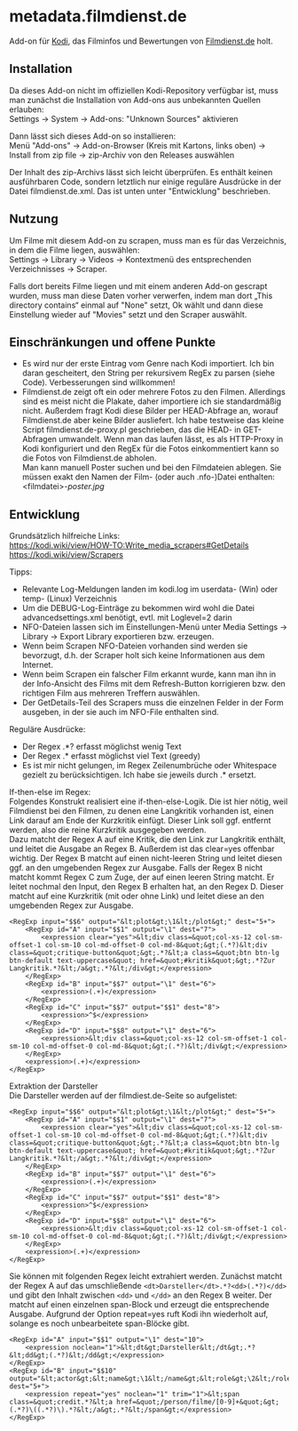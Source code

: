 # metadata.filmdienst.de
Add-on für [Kodi](https://github.com/xbmc), das Filminfos und Bewertungen von [Filmdienst.de](https://www.filmdienst.de/) holt.

## Installation
Da dieses Add-on nicht im offiziellen Kodi-Repository verfügbar ist, muss man zunächst die Installation von Add-ons aus unbekannten Quellen erlauben:  
Settings → System → Add-ons: "Unknown Sources" aktivieren  
  
Dann lässt sich dieses Add-on so installieren:  
Menü "Add-ons" → Add-on-Browser (Kreis mit Kartons, links oben) → Install from zip file → zip-Archiv von den Releases auswählen  

Der Inhalt des zip-Archivs lässt sich leicht überprüfen. Es enthält keinen ausführbaren Code, sondern letztlich nur einige reguläre Ausdrücke in der Datei filmdienst.de.xml. Das ist unten unter "Entwicklung" beschrieben.


## Nutzung
Um Filme mit diesem Add-on zu scrapen, muss man es für das Verzeichnis, in dem die Filme liegen, auswählen:  
Settings → Library → Videos -> Kontextmenü des entsprechenden Verzeichnisses → Scraper.  
  
Falls dort bereits Filme liegen und mit einem anderen Add-on gescrapt wurden, muss man diese Daten vorher verwerfen, indem man dort „This directory contains“ einmal auf "None" setzt, Ok wählt und dann diese Einstellung wieder auf "Movies" setzt und den Scraper auswählt. 

## Einschränkungen und offene Punkte
- Es wird nur der erste Eintrag vom Genre nach Kodi importiert. Ich bin daran gescheitert, den String per rekursivem RegEx zu parsen (siehe Code). Verbesserungen sind willkommen!
- Filmdienst.de zeigt oft ein oder mehrere Fotos zu den Filmen. Allerdings sind es meist nicht die Plakate, daher importiere ich sie standardmäßig nicht. Außerdem fragt Kodi diese Bilder per HEAD-Abfrage an, worauf Filmdienst.de aber keine Bilder ausliefert. Ich habe testweise das kleine Script filmdienst.de-proxy.pl geschrieben, das die HEAD- in GET-Abfragen umwandelt. Wenn man das laufen lässt, es als HTTP-Proxy in Kodi konfiguriert und den RegEx für die Fotos einkommentiert kann so die Fotos von Filmdienst.de abholen.  
Man kann manuell Poster suchen und bei den Filmdateien ablegen. Sie müssen exakt den Namen der Film- (oder auch .nfo-)Datei enthalten: \<filmdatei\>_-poster.jpg_

## Entwicklung

Grundsätzlich hilfreiche Links:  
https://kodi.wiki/view/HOW-TO:Write_media_scrapers#GetDetails  
https://kodi.wiki/view/Scrapers  

Tipps:  
- Relevante Log-Meldungen landen im kodi.log im userdata- (Win) oder temp- (Linux) Verzeichnis
- Um die DEBUG-Log-Einträge zu bekommen wird wohl die Datei advancedsettings.xml benötigt, evtl. mit Loglevel=2 darin
- NFO-Dateien lassen sich im Einstellungen-Menü unter Media Settings → Library → Export Library exportieren bzw. erzeugen. 
- Wenn beim Scrapen NFO-Dateien vorhanden sind werden sie bevorzugt, d.h. der Scraper holt sich keine Informationen aus dem Internet.
- Wenn beim Scrapen ein falscher Film erkannt wurde, kann man ihn in der Info-Ansicht des Films mit dem Refresh-Button korrigieren bzw. den richtigen Film aus mehreren Treffern auswählen.
- Der GetDetails-Teil des Scrapers muss die einzelnen Felder in der Form ausgeben, in der sie auch im NFO-File enthalten sind.

Reguläre Ausdrücke:  
- Der Regex .*? erfasst möglichst wenig Text
- Der Regex .* erfasst möglichst viel Text (greedy)
- Es ist mir nicht gelungen, im Regex Zeilenumbrüche oder Whitespace gezielt zu berücksichtigen. Ich habe sie jeweils durch .* ersetzt.

If-then-else im Regex:  
Folgendes Konstrukt realisiert eine if-then-else-Logik. Die ist hier nötig, weil Filmdienst bei den Filmen, zu denen eine Langkritik vorhanden ist, einen Link darauf am Ende der Kurzkritik einfügt. Dieser Link soll ggf. entfernt werden, also die reine Kurzkritik ausgegeben werden.  
Dazu matcht der Regex A auf eine Kritik, die den Link zur Langkritik enthält, und leitet die Ausgabe an Regex B. Außerdem ist das clear=yes offenbar wichtig. Der Regex B matcht auf einen nicht-leeren String und leitet diesen ggf. an den umgebenden Regex zur Ausgabe. Falls der Regex B nicht matcht kommt Regex C zum Zuge, der auf einen leeren String matcht. Er leitet nochmal den Input, den Regex B erhalten hat, an den Regex D. Dieser matcht auf eine Kurzkritik (mit oder ohne Link) und leitet diese an den umgebenden Regex zur Ausgabe.  
```
<RegExp input="$$6" output="&lt;plot&gt;\1&lt;/plot&gt;" dest="5+">
	<RegExp id="A" input="$$1" output="\1" dest="7">
		<expression clear="yes">&lt;div class=&quot;col-xs-12 col-sm-offset-1 col-sm-10 col-md-offset-0 col-md-8&quot;&gt;(.*?)&lt;div class=&quot;critique-button&quot;&gt;.*?&lt;a class=&quot;btn btn-lg btn-default text-uppercase&quot; href=&quot;#kritik&quot;&gt;.*?Zur Langkritik.*?&lt;/a&gt;.*?&lt;/div&gt;</expression>
	</RegExp>
	<RegExp id="B" input="$$7" output="\1" dest="6">
		<expression>(.+)</expression>
	</RegExp>
	<RegExp id="C" input="$$7" output="$$1" dest="8">
		<expression>^$</expression>
	</RegExp>
	<RegExp id="D" input="$$8" output="\1" dest="6">
		<expression>&lt;div class=&quot;col-xs-12 col-sm-offset-1 col-sm-10 col-md-offset-0 col-md-8&quot;&gt;(.*?)&lt;/div&gt;</expression>
	</RegExp>
	<expression>(.+)</expression>
</RegExp>
```


Extraktion der Darsteller  
Die Darsteller werden auf der filmdiest.de-Seite so aufgelistet:  
```
<RegExp input="$$6" output="&lt;plot&gt;\1&lt;/plot&gt;" dest="5+">
	<RegExp id="A" input="$$1" output="\1" dest="7">
		<expression clear="yes">&lt;div class=&quot;col-xs-12 col-sm-offset-1 col-sm-10 col-md-offset-0 col-md-8&quot;&gt;(.*?)&lt;div class=&quot;critique-button&quot;&gt;.*?&lt;a class=&quot;btn btn-lg btn-default text-uppercase&quot; href=&quot;#kritik&quot;&gt;.*?Zur Langkritik.*?&lt;/a&gt;.*?&lt;/div&gt;</expression>
	</RegExp>
	<RegExp id="B" input="$$7" output="\1" dest="6">
		<expression>(.+)</expression>
	</RegExp>
	<RegExp id="C" input="$$7" output="$$1" dest="8">
		<expression>^$</expression>
	</RegExp>
	<RegExp id="D" input="$$8" output="\1" dest="6">
		<expression>&lt;div class=&quot;col-xs-12 col-sm-offset-1 col-sm-10 col-md-offset-0 col-md-8&quot;&gt;(.*?)&lt;/div&gt;</expression>
	</RegExp>
	<expression>(.+)</expression>
</RegExp>
```


Sie können mit folgenden Regex leicht extrahiert werden. Zunächst matcht der Regex A auf das umschließende `<dt>Darsteller</dt>.*?<dd>(.*?)</dd>` und gibt den Inhalt zwischen `<dd>` und `</dd>` an den Regex B weiter. Der matcht auf einen einzelnen span-Block und erzeugt die entsprechende Ausgabe. Aufgrund der Option repeat=yes ruft Kodi ihn wiederholt auf, solange es noch unbearbeitete span-Blöcke gibt.
```
<RegExp id="A" input="$$1" output="\1" dest="10">
	<expression noclean="1">&lt;dt&gt;Darsteller&lt;/dt&gt;.*?&lt;dd&gt;(.*?)&lt;/dd&gt;</expression>
</RegExp>
<RegExp id="B" input="$$10" output="&lt;actor&gt;&lt;name&gt;\1&lt;/name&gt;&lt;role&gt;\2&lt;/role&gt;&lt;/actor&gt;" dest="5+">
	<expression repeat="yes" noclean="1" trim="1">&lt;span class=&quot;credit.*?&lt;a href=&quot;/person/filme/[0-9]+&quot;&gt;(.*?)\((.*?)\).*?&lt;/a&gt;.*?&lt;/span&gt;</expression>
</RegExp>
```

